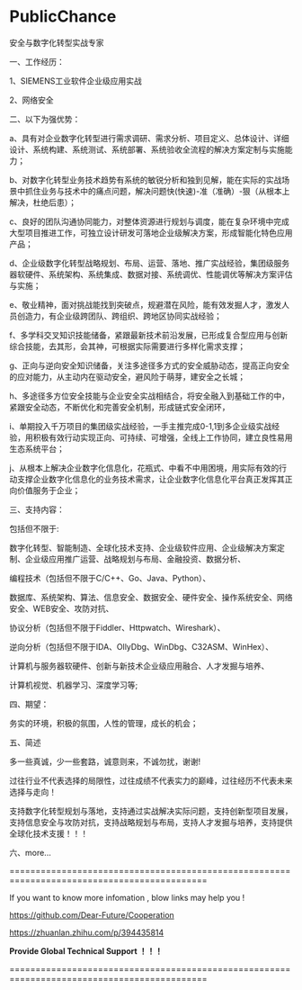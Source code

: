 # PublicChance

安全与数字化转型实战专家


一、工作经历：

1、SIEMENS工业软件企业级应用实战

2、网络安全



二、以下为强优势：

a、具有对企业数字化转型进行需求调研、需求分析、项目定义、总体设计、详细设计、系统构建、系统测试、系统部署、系统验收全流程的解决方案定制与实施能力；

b、对数字化转型业务技术趋势有系统的敏锐分析和独到见解，能在实际的实战场景中抓住业务与技术中的痛点问题，解决问题快(快速)-准（准确）-狠（从根本上解决，杜绝后患）；

c、良好的团队沟通协同能力，对整体资源进行规划与调度，能在复杂环境中完成大型项目推进工作，可独立设计研发可落地企业级解决方案，形成智能化特色应用产品；

d、企业级数字化转型战略规划、布局、运营、落地、推广实战经验，集团级服务器软硬件、系统架构、系统集成、数据对接、系统调优、性能调优等解决方案评估与实施；

e、敬业精神，面对挑战能找到突破点，规避潜在风险，能有效发掘人才，激发人员创造力，有企业级跨团队、跨组织、跨地区协同实战经验；

f、多学科交叉知识技能储备，紧跟最新技术前沿发展，已形成复合型应用与创新综合技能，去其形，会其神，可根据实际需要进行多样化需求支撑；

g、正向与逆向安全知识储备，关注多途径多方式的安全威胁动态，提高正向安全的应对能力，从主动内在驱动安全，避风险于萌芽，建安全之长城；

h、多途径多方位安全技能与企业安全实战相结合，将安全融入到基础工作的中，紧跟安全动态，不断优化和完善安全机制，形成链式安全闭环，

i、单期投入千万项目的集团级实战经验，一手主推完成0-1,1到多企业级实战经验，用积极有效行动实现正向、可持续、可增强，全线上工作协同，建立良性易用生态系统平台；

j、从根本上解决企业数字化信息化，花瓶式、中看不中用困境，用实际有效的行动支撑企业数字化信息化的业务技术需求，让企业数字化信息化平台真正发挥其正向价值服务于企业；


三、支持内容：

包括但不限于:

数字化转型、智能制造、全球化技术支持、企业级软件应用、企业级解决方案定制、企业级应用推广运营、战略规划与布局、金融投资、数据分析、

编程技术（包括但不限于C/C++、Go、Java、Python）、

数据库、系统架构、算法、信息安全、数据安全、硬件安全、操作系统安全、网络安全、WEB安全、攻防对抗、

协议分析（包括但不限于Fiddler、Httpwatch、Wireshark）、

逆向分析（包括但不限于IDA、OllyDbg、WinDbg、C32ASM、WinHex）、

计算机与服务器软硬件、创新与新技术企业级应用融合、人才发掘与培养、

计算机视觉、机器学习、深度学习等;



四、期望：

务实的环境，积极的氛围，人性的管理，成长的机会；



五、简述

多一些真诚，少一些套路，诚意则来，不诚勿扰，谢谢!

过往行业不代表选择的局限性，过往成绩不代表实力的巅峰，过往经历不代表未来选择与走向！


支持数字化转型规划与落地，支持通过实战解决实际问题，支持创新型项目发展，支持信息安全与攻防对抗，支持战略规划与布局，支持人才发掘与培养，支持提供全球化技术支援！！！



六、more... 

============================================================================================


If you want to know more infomation , blow links may help you !


https://github.com/Dear-Future/Cooperation

https://zhuanlan.zhihu.com/p/394435814


**************************Provide Global Technical Support ！！！**************************

============================================================================================
